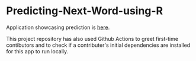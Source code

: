 # Predicting-Next-Word-using-R  

Application showcasing prediction is [here](https://shreyashm16.shinyapps.io/Data_Science_Capstone_Project/?_ga=2.86979984.963258438.1599995741-2071077377.1599650888).  

This project repository has also used Github Actions to greet first-time contibutors and to check if a contributer's initial dependencies are installed for this app to run locally.  

